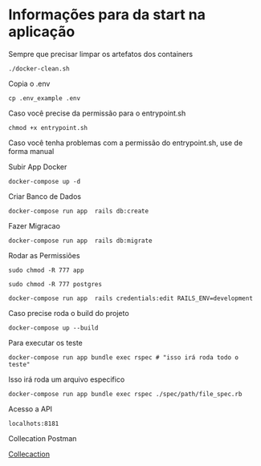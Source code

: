 # Informações para da start na aplicação

 Sempre que precisar limpar os artefatos dos containers
```
./docker-clean.sh
```
Copia o .env
```
cp .env_example .env
```
Caso você precise da permissão para o entrypoint.sh
```
chmod +x entrypoint.sh
```
Caso você tenha problemas com a permissão do entrypoint.sh, use de forma manual 

Subir App Docker
```
docker-compose up -d
```
Criar Banco de Dados
```
docker-compose run app  rails db:create
```

Fazer Migracao
```
docker-compose run app  rails db:migrate
```
Rodar as Permissiões
```
sudo chmod -R 777 app
```
```
sudo chmod -R 777 postgres
```

```
docker-compose run app  rails credentials:edit RAILS_ENV=development
```
Caso precise roda o build do projeto
```
docker-compose up --build
```

Para executar os teste 
```
docker-compose run app bundle exec rspec # "isso irá roda todo o teste"
```
Isso irá roda um arquivo especifico
```
docker-compose run app bundle exec rspec ./spec/path/file_spec.rb
```

Acesso a API 
```
localhots:8181
```
Collecation Postman

[Collecaction](https://github.com/hemershon/obj-bank/blob/main/docs/obj-bank.postman_collection.json)
